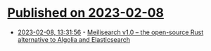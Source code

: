 # [Published on 2023-02-08](index.md)

* [2023-02-08, 13:31:56](https://news.ycombinator.com/item?id=34707727) - [Meilisearch v1.0 – the open-source Rust alternative to Algolia and Elasticsearch](https://blog.meilisearch.com/v1-enterprise-ready-stable/)
